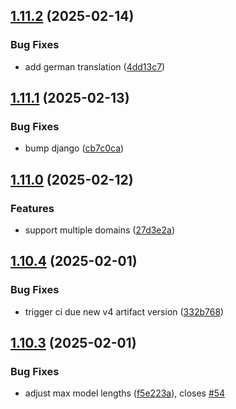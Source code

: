 ## [1.11.2](https://github.com/l4rm4nd/VoucherVault/compare/v1.11.1...v1.11.2) (2025-02-14)


### Bug Fixes

* add german translation ([4dd13c7](https://github.com/l4rm4nd/VoucherVault/commit/4dd13c7ead359e986589bfd19b61c0d31b3d30b0))

## [1.11.1](https://github.com/l4rm4nd/VoucherVault/compare/v1.11.0...v1.11.1) (2025-02-13)


### Bug Fixes

* bump django ([cb7c0ca](https://github.com/l4rm4nd/VoucherVault/commit/cb7c0ca3a08cab95943734822bc589eba0d184bb))

## [1.11.0](https://github.com/l4rm4nd/VoucherVault/compare/v1.10.4...v1.11.0) (2025-02-12)


### Features

* support multiple domains ([27d3e2a](https://github.com/l4rm4nd/VoucherVault/commit/27d3e2afae808313c6f02fc0d53086545f932414))

## [1.10.4](https://github.com/l4rm4nd/VoucherVault/compare/v1.10.3...v1.10.4) (2025-02-01)


### Bug Fixes

* trigger ci due new v4 artifact version ([332b768](https://github.com/l4rm4nd/VoucherVault/commit/332b768b8f4017e92a0656fc83cd65411dbfbae6))

## [1.10.3](https://github.com/l4rm4nd/VoucherVault/compare/v1.10.2...v1.10.3) (2025-02-01)


### Bug Fixes

* adjust max model lengths ([f5e223a](https://github.com/l4rm4nd/VoucherVault/commit/f5e223a8ebdd1018f3a1b9dd95dab052c39a848a)), closes [#54](https://github.com/l4rm4nd/VoucherVault/issues/54)

